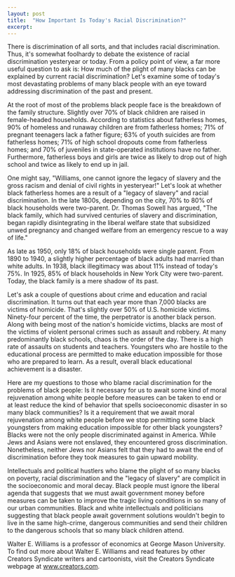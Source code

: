 ```yaml
---
layout: post
title:  "How Important Is Today's Racial Discrimination?"
excerpt:
---
```




There is discrimination of all sorts, and that includes racial discrimination. Thus, it's somewhat foolhardy to debate the existence of racial discrimination yesteryear or today. From a policy point of view, a far more useful question to ask is: How much of the plight of many blacks can be explained by current racial discrimination? Let's examine some of today's most devastating problems of many black people with an eye toward addressing discrimination of the past and present. 

At the root of most of the problems black people face is the breakdown of the family structure. Slightly over 70% of black children are raised in female-headed households. According to statistics about fatherless homes, 90% of homeless and runaway children are from fatherless homes; 71% of pregnant teenagers lack a father figure; 63% of youth suicides are from fatherless homes; 71% of high school dropouts come from fatherless homes; and 70% of juveniles in state-operated institutions have no father. Furthermore, fatherless boys and girls are twice as likely to drop out of high school and twice as likely to end up in jail.

One might say, "Williams, one cannot ignore the legacy of slavery and the gross racism and denial of civil rights in yesteryear!" Let's look at whether black fatherless homes are a result of a "legacy of slavery" and racial discrimination. In the late 1800s, depending on the city, 70% to 80% of black households were two-parent. Dr. Thomas Sowell has argued, "The black family, which had survived centuries of slavery and discrimination, began rapidly disintegrating in the liberal welfare state that subsidized unwed pregnancy and changed welfare from an emergency rescue to a way of life." 

As late as 1950, only 18% of black households were single parent. From 1890 to 1940, a slightly higher percentage of black adults had married than white adults. In 1938, black illegitimacy was about 11% instead of today's 75%. In 1925, 85% of black households in New York City were two-parent. Today, the black family is a mere shadow of its past.

Let's ask a couple of questions about crime and education and racial discrimination. It turns out that each year more than 7,000 blacks are victims of homicide. That's slightly over 50% of U.S. homicide victims. Ninety-four percent of the time, the perpetrator is another black person. Along with being most of the nation's homicide victims, blacks are most of the victims of violent personal crimes such as assault and robbery. At many predominantly black schools, chaos is the order of the day. There is a high rate of assaults on students and teachers. Youngsters who are hostile to the educational process are permitted to make education impossible for those who are prepared to learn. As a result, overall black educational achievement is a disaster.



Here are my questions to those who blame racial discrimination for the problems of black people: Is it necessary for us to await some kind of moral rejuvenation among white people before measures can be taken to end or at least reduce the kind of behavior that spells socioeconomic disaster in so many black communities? Is it a requirement that we await moral rejuvenation among white people before we stop permitting some black youngsters from making education impossible for other black youngsters? Blacks were not the only people discriminated against in America. While Jews and Asians were not enslaved, they encountered gross discrimination. Nonetheless, neither Jews nor Asians felt that they had to await the end of discrimination before they took measures to gain upward mobility.

Intellectuals and political hustlers who blame the plight of so many blacks on poverty, racial discrimination and the "legacy of slavery" are complicit in the socioeconomic and moral decay. Black people must ignore the liberal agenda that suggests that we must await government money before measures can be taken to improve the tragic living conditions in so many of our urban communities. Black and white intellectuals and politicians suggesting that black people await government solutions wouldn't begin to live in the same high-crime, dangerous communities and send their children to the dangerous schools that so many black children attend.

Walter E. Williams is a professor of economics at George Mason University. To find out more about Walter E. Williams and read features by other Creators Syndicate writers and cartoonists, visit the Creators Syndicate webpage at www.creators.com.
